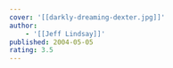 ```yaml
---
cover: '[[darkly-dreaming-dexter.jpg]]'
author:
    - '[[Jeff Lindsay]]'
published: 2004-05-05
rating: 3.5
---
```

